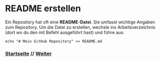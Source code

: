# README erstellen

Ein Repository hat oft eine **README-Datei**. Sie umfasst wichtige Angaben zum Repository. Um die Datei zu erstellen, wechsle ins Arbeitsverzeichnis (dort wo du den init Befehl ausgeführt hast) und führe aus:

```
echo "# Mein GitHub Repository" >> README.md
```

### [Startseite](start.md) // [Weiter](clone.md)
